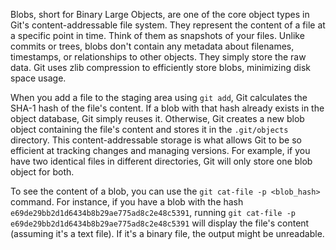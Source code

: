 Blobs, short for Binary Large Objects, are one of the core object types in Git's content-addressable file system. They represent the content of a file at a specific point in time. Think of them as snapshots of your files. Unlike commits or trees, blobs don't contain any metadata about filenames, timestamps, or relationships to other objects. They simply store the raw data. Git uses zlib compression to efficiently store blobs, minimizing disk space usage.

When you add a file to the staging area using `git add`, Git calculates the SHA-1 hash of the file's content. If a blob with that hash already exists in the object database, Git simply reuses it. Otherwise, Git creates a new blob object containing the file's content and stores it in the `.git/objects` directory. This content-addressable storage is what allows Git to be so efficient at tracking changes and managing versions. For example, if you have two identical files in different directories, Git will only store one blob object for both.

To see the content of a blob, you can use the `git cat-file -p <blob_hash>` command. For instance, if you have a blob with the hash `e69de29bb2d1d6434b8b29ae775ad8c2e48c5391`, running `git cat-file -p e69de29bb2d1d6434b8b29ae775ad8c2e48c5391` will display the file's content (assuming it's a text file). If it's a binary file, the output might be unreadable.